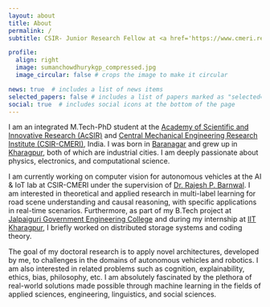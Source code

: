 ```yaml
---
layout: about
title: About
permalink: /
subtitle: CSIR- Junior Research Fellow at <a href='https://www.cmeri.res.in/'>CSIR-CMERI, Durgapur</a>

profile:
  align: right
  image: sumanchowdhurykgp_compressed.jpg
  image_circular: false # crops the image to make it circular

news: true  # includes a list of news items
selected_papers: false # includes a list of papers marked as "selected={true}"
social: true  # includes social icons at the bottom of the page
---
```

I am an integrated M.Tech-PhD student at the [Academy of Scientific and Innovative Research (AcSIR)](https://acsir.res.in/) and [Central Mechanical Engineering Research Institute (CSIR-CMERI)](https://www.cmeri.res.in/), India. I was born in [Baranagar](https://en.wikipedia.org/wiki/Baranagar) and grew up in [Kharagpur](https://en.wikipedia.org/wiki/Kharagpur), both of which are industrial cities. I am deeply passionate about physics, electronics, and computational science.

I am currently working on computer vision for autonomous vehicles at the AI & IoT lab at CSIR-CMERI under the supervision of [Dr. Rajesh P. Barnwal](https://www.cmeri.res.in/user-details/1284). I am interested in theoretical and applied research in multi-label learning for road scene understanding and causal reasoning, with specific applications in real-time scenarios. Furthermore, as part of my B.Tech project at [Jalpaiguri Government Engineering College](https://jgec.ac.in/) and during my internship at [IIT Kharagpur](http://www.iitkgp.ac.in/), I briefly worked on distributed storage systems and coding theory.

The goal of my doctoral research is to apply novel architectures, developed by me, to challenges in the domains of autonomous vehicles and robotics. I am also interested in related problems such as cognition, explainability, ethics, bias, philosophy, etc. I am absolutely fascinated by the plethora of real-world solutions made possible through machine learning in the fields of applied sciences, engineering, linguistics, and social sciences.

